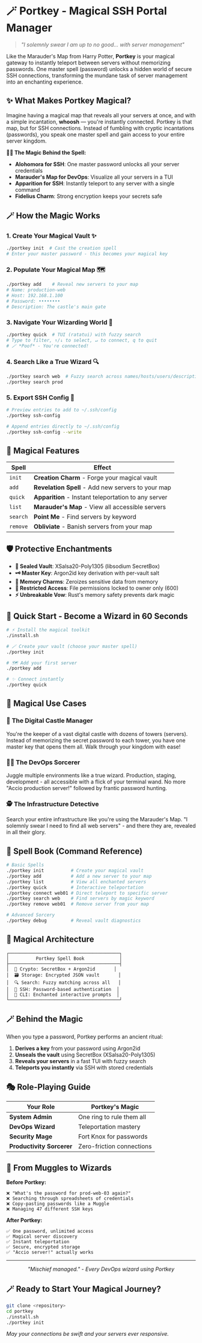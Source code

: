 # 🪄 Portkey - Magical SSH Portal Manager

> *"I solemnly swear I am up to no good... with server management"*

Like the Marauder's Map from Harry Potter, **Portkey** is your magical gateway to instantly teleport between servers without memorizing passwords. One master spell (password) unlocks a hidden world of secure SSH connections, transforming the mundane task of server management into an enchanting experience.

## ✨ What Makes Portkey Magical?

Imagine having a magical map that reveals all your servers at once, and with a simple incantation, **whoosh** — you're instantly connected. Portkey is that map, but for SSH connections. Instead of fumbling with cryptic incantations (passwords), you speak one master spell and gain access to your entire server kingdom.

**🧙‍♂️ The Magic Behind the Spell:**
- **Alohomora for SSH**: One master password unlocks all your server credentials
- **Marauder's Map for DevOps**: Visualize all your servers in a TUI
- **Apparition for SSH**: Instantly teleport to any server with a single command
- **Fidelius Charm**: Strong encryption keeps your secrets safe

## 🪄 How the Magic Works

### 1. **Create Your Magical Vault** ✨
```bash
./portkey init  # Cast the creation spell
# Enter your master password - this becomes your magical key
```

### 2. **Populate Your Magical Map** 🗺️
```bash
./portkey add    # Reveal new servers to your map
# Name: production-web
# Host: 192.168.1.100
# Password: ••••••••
# Description: The castle's main gate
```

### 3. **Navigate Your Wizarding World** 🧭
```bash
./portkey quick  # TUI (ratatui) with fuzzy search
# Type to filter, ↑/↓ to select, ↵ to connect, q to quit
# 🪄 *Poof* - You're connected!
```

### 4. **Search Like a True Wizard** 🔍
```bash
./portkey search web  # Fuzzy search across names/hosts/users/descriptions
./portkey search prod
```

### 5. **Export SSH Config** 🧷
```bash
# Preview entries to add to ~/.ssh/config
./portkey ssh-config

# Append entries directly to ~/.ssh/config
./portkey ssh-config --write
```

## 🔮 Magical Features

| Spell | Effect |
|-------|--------|
| `init` | **Creation Charm** - Forge your magical vault |
| `add` | **Revelation Spell** - Add new servers to your map |
| `quick` | **Apparition** - Instant teleportation to any server |
| `list` | **Marauder's Map** - View all accessible servers |
| `search` | **Point Me** - Find servers by keyword |
| `remove` | **Obliviate** - Banish servers from your map |

## 🛡️ Protective Enchantments

- **🔐 Sealed Vault**: XSalsa20-Poly1305 (libsodium SecretBox)
- **🗝️ Master Key**: Argon2id key derivation with per-vault salt
- **🧹 Memory Charms**: Zeroizes sensitive data from memory
- **🚪 Restricted Access**: File permissions locked to owner only (600)
- **⚡ Unbreakable Vow**: Rust's memory safety prevents dark magic

## 🚀 Quick Start - Become a Wizard in 60 Seconds

```bash
# ⚡ Install the magical toolkit
./install.sh

# 🪄 Create your vault (choose your master spell)
./portkey init

# 🗺️ Add your first server
./portkey add

# ✨ Connect instantly
./portkey quick
```

## 🌟 Magical Use Cases

### 🏰 **The Digital Castle Manager**
You're the keeper of a vast digital castle with dozens of towers (servers). Instead of memorizing the secret password to each tower, you have one master key that opens them all. Walk through your kingdom with ease!

### 🧙‍♂️ **The DevOps Sorcerer**
Juggle multiple environments like a true wizard. Production, staging, development - all accessible with a flick of your terminal wand. No more "Accio production server!" followed by frantic password hunting.

### 🕵️ **The Infrastructure Detective**
Search your entire infrastructure like you're using the Marauder's Map. "I solemnly swear I need to find all web servers" - and there they are, revealed in all their glory.

## 📜 Spell Book (Command Reference)

```bash
# Basic Spells
./portkey init          # Create your magical vault
./portkey add           # Add a new server to your map
./portkey list          # View all enchanted servers
./portkey quick         # Interactive teleportation
./portkey connect web01 # Direct teleport to specific server
./portkey search web    # Find servers by magic keyword
./portkey remove web01  # Remove server from your map

# Advanced Sorcery
./portkey debug         # Reveal vault diagnostics
```

## 🧪 Magical Architecture

```
┌─────────────────────────────────────────┐
│          Portkey Spell Book             │
├─────────────────────────────────────────┤
│  🔐 Crypto: SecretBox + Argon2id       │
│  🗃️ Storage: Encrypted JSON vault       │
│  🔍 Search: Fuzzy matching across all   │
│  🔗 SSH: Password-based authentication  │
│  🎨 CLI: Enchanted interactive prompts  │
└─────────────────────────────────────────┘
```

## 🪄 Behind the Magic

When you type a password, Portkey performs an ancient ritual:
1. **Derives a key** from your password using Argon2id
2. **Unseals the vault** using SecretBox (XSalsa20-Poly1305)
3. **Reveals your servers** in a fast TUI with fuzzy search
4. **Teleports you instantly** via SSH with stored credentials

## 🎭 Role-Playing Guide

| Your Role | Portkey's Magic |
|-----------|-----------------|
| **System Admin** | One ring to rule them all |
| **DevOps Wizard** | Teleportation mastery |
| **Security Mage** | Fort Knox for passwords |
| **Productivity Sorcerer** | Zero-friction connections |

## 🌈 From Muggles to Wizards

**Before Portkey:**
```
❌ "What's the password for prod-web-03 again?"
❌ Searching through spreadsheets of credentials
❌ Copy-pasting passwords like a Muggle
❌ Managing 47 different SSH keys
```

**After Portkey:**
```
✅ One password, unlimited access
✅ Magical server discovery
✅ Instant teleportation
✅ Secure, encrypted storage
✅ "Accio server!" actually works
```

---

<p align="center">
  <i>"Mischief managed." - Every DevOps wizard using Portkey</i>
</p>

## 🪄 Ready to Start Your Magical Journey?

```bash
git clone <repository>
cd portkey
./install.sh
./portkey init
```

*May your connections be swift and your servers ever responsive.*
